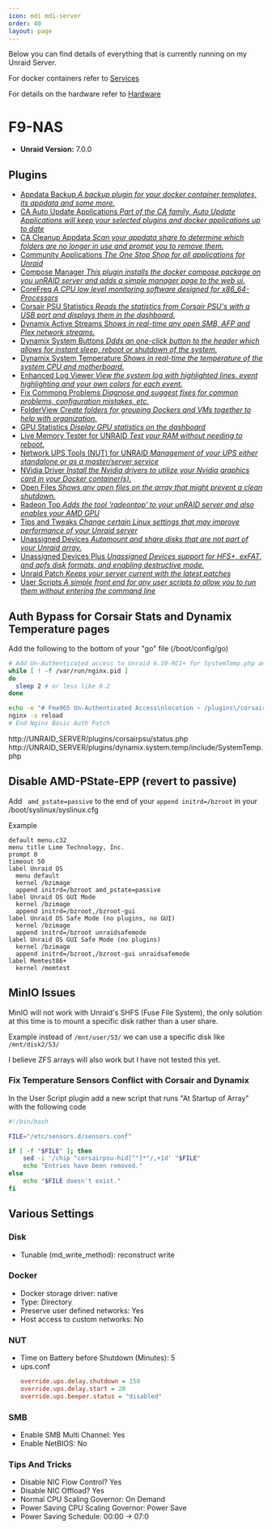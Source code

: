 ```yaml
---
icon: mdi mdi-server
order: 40
layout: page
---
```


Below you can find details of everything that is currently running on my Unraid Server. 

For docker containers refer to [Services](/services)

For details on the hardware refer to [Hardware](/hardware)

# F9-NAS
- **Unraid Version:** 7.0.0 

## Plugins
- [Appdata Backup *A backup plugin for your docker container templates, its appdata and some more.*](https://forums.unraid.net/topic/137710-plugin-appdatabackup/)
- [CA Auto Update Applications *Part of the CA family, Auto Update Applications will keep your selected plugins and docker applications up to date*](https://forums.unraid.net/topic/51959-plugin-ca-application-auto-update/)
- [CA Cleanup Appdata *Scan your appdata share to determine which folders are no longer in use and prompt you to remove them.*](https://forums.unraid.net/topic/51961-plugin-ca-cleanup-appdata/)
- [Community Applications *The One Stop Shop for all applications for Unraid*](https://forums.unraid.net/topic/38582-plug-in-community-applications)
- [Compose Manager *This plugin installs the docker compose package on you unRAID server and adds a simple manager page to the web ui.*](https://forums.unraid.net/topic/114415-plugin-docker-compose-manager/)
- [CoreFreq *A CPU low level monitoring software designed for x86_64-Processors*](https://forums.unraid.net/topic/109314-plugin-corefreq/)
- [Corsair PSU Statistics *Reads the statistics from Corsair PSU's with a USB port and displays them in the dashboard.*](https://forums.unraid.net/topic/86715-corsair-rmi-hxi-axi-psu-statistics-cyanlabss-fork/)
- [Dynamix Active Streams *Shows in real-time any open SMB, AFP and Plex network streams.*](https://forums.unraid.net/index.php?topic=36543.0)
- [Dynamix System Buttons *Ddds an one-click button to the header which allows for instant sleep, reboot or shutdown of the system.*](https://forums.unraid.net/index.php?topic=36543.0)
- [Dynamix System Temperature *Shows in real-time the temperature of the system CPU and motherboard.*](https://forums.unraid.net/index.php?topic=36543.0)
- [Enhanced Log Viewer *View the system log with highlighted lines. event highlighting and your own colors for each event.*](https://forums.unraid.net/topic/43115-enhanced-log-view-with-lines-highlighted-in-color/)
- [Fix Commong Problems *Diagnose and suggest fixes for common problems, configuration mistakes, etc.*](https://forums.unraid.net/topic/47266-plugin-ca-fix-common-problems/)
- [FolderView *Create folders for grouping Dockers and VMs together to help with organization.*](https://forums.unraid.net/topic/142782-plugin-folderview/)
- [GPU Statistics *Display GPU statistics on the dashboard*](https://forums.unraid.net/topic/89453-plugin-gpu-statistics/)
- [Live Memory Tester for UNRAID *Test your RAM without needing to reboot.*](https://forums.unraid.net/topic/168125-plugin-live-memory-tester-for-unraid/)
- [Network UPS Tools (NUT) for UNRAID *Management of your UPS either standalone or as a master/server service*](https://forums.unraid.net/topic/60217-plugin-nut-v2-network-ups-tools/)
- [NVidia Driver *Install the Nvidia drivers to utilize your Nvidia graphics card in your Docker container(s).*](https://forums.unraid.net/topic/98978-plugin-nvidia-driver/)
- [Open Files *Shows any open files on the array that might prevent a clean shutdown.*](https://forums.unraid.net/topic/41196-open-files-plugin-can-help-with-troubleshooting-why-server-wont-shut-down/)
- [Radeon Top *Adds the tool 'radeontop' to your unRAID server and also enables your AMD GPU*](https://forums.unraid.net/topic/92865-support-ich777-nvidiadvb-kernel-helperbuilder-docker/)
- [Tips and Tweaks *Change certain Linux settings that may improve performance of your Unraid server*](https://forums.unraid.net/topic/47527-tips-and-tweaks-plugin-to-possibly-improve-performance-of-unraid-and-vms/?tab=comments#comment-468361)
- [Unassigned Devices *Automount and share disks that are not part of your Unraid array.*](https://forums.unraid.net/topic/92462-unassigned-devices-managing-disk-drives-and-remote-shares-outside-of-the-unraid-array/)
- [Unassigned Devices Plus *Unassigned Devices support for HFS+, exFAT, and apfs disk formats, and enabling destructive mode.*](https://forums.unraid.net/topic/92462-unassigned-devices-managing-disk-drives-and-remote-shares-outside-of-the-unraid-array/)
- [Unraid Patch *Keeps your server current with the latest patches*](https://forums.unraid.net/topic/185560-unraid-patch-plugin/)
- [User Scripts *A simple front end for any user scripts to allow you to run them without entering the command line*](https://forums.unraid.net/topic/48286-plugin-ca-user-scripts/)


## Auth Bypass for Corsair Stats and Dynamix Temperature pages
Add the following to the bottom of your "go" file (/boot/config/go)
```bash
# Add Un-Authenticated access to Unraid 6.10-RC1+ for SystemTemp.php and Status.php (Corsair Plugin)
while [ ! -f /var/run/nginx.pid ]
do
  sleep 2 # or less like 0.2
done

echo -e "# Fma965 Un-Authenticated Access\nlocation ~ /plugins\/corsairpsu\/status.php {\nallow all;\ninclude fastcgi_params;\n}\n\nlocation ~ /plugins\/dynamix.system.temp\/include\/SystemTemp.php {\nallow all;\ninclude fastcgi_params;\n}\n# End Fma965 Un-Authenticated Access\n\n$(cat /etc/nginx/conf.d/locations.conf)" > /etc/nginx/conf.d/locations.conf;
nginx -s reload
# End Nginx Basic Auth Patch
```

http://UNRAID_SERVER/plugins/corsairpsu/status.php
http://UNRAID_SERVER/plugins/dynamix.system.temp/include/SystemTemp.php


## Disable AMD-PState-EPP (revert to passive)
Add ` amd_pstate=passive` to the end of your `append initrd=/bzroot` in your /boot/syslinux/syslinux.cfg 

Example
```
default menu.c32
menu title Lime Technology, Inc.
prompt 0
timeout 50
label Unraid OS
  menu default
  kernel /bzimage
  append initrd=/bzroot amd_pstate=passive
label Unraid OS GUI Mode
  kernel /bzimage
  append initrd=/bzroot,/bzroot-gui
label Unraid OS Safe Mode (no plugins, no GUI)
  kernel /bzimage
  append initrd=/bzroot unraidsafemode 
label Unraid OS GUI Safe Mode (no plugins)
  kernel /bzimage
  append initrd=/bzroot,/bzroot-gui unraidsafemode
label Memtest86+
  kernel /memtest
```

## MinIO Issues
MinIO will not work with Unraid's SHFS (Fuse File System), the only solution at this time is to mount a specific disk rather than a user share.

Example instead of `/mnt/user/S3/` we can use a specific disk like `/mnt/disk2/S3/`

I believe ZFS arrays will also work but I have not tested this yet.


### Fix Temperature Sensors Conflict with Corsair and Dynamix
In the User Script plugin add a new script that runs "At Startup of Array" with the following code
```bash
#!/bin/bash

FILE="/etc/sensors.d/sensors.conf"

if [ -f "$FILE" ]; then
    sed -i '/chip "corsairpsu-hid[^"]*"/,+1d' "$FILE"
    echo "Entries have been removed."
else
    echo "$FILE doesn't exist."
fi
```


## Various Settings
### Disk 
- Tunable (md_write_method): reconstruct write

### Docker
- Docker storage driver: native
- Type: Directory
- Preserve user defined networks: Yes
- Host access to custom networks: No

### NUT
- Time on Battery before Shutdown (Minutes): 5
- ups.conf
  ```ini
  override.ups.delay.shutdown = 150
  override.ups.delay.start = 20
  override.ups.beeper.status = "disabled"
  ```

### SMB
- Enable SMB Multi Channel: Yes
- Enable NetBIOS: No

### Tips And Tricks
- Disable NIC Flow Control? Yes
- Disable NIC Offload? Yes
- Normal CPU Scaling Governor: On Demand
- Power Saving CPU Scaling Governor: Power Save
- Power Saving Schedule: 00:00 -> 07:0